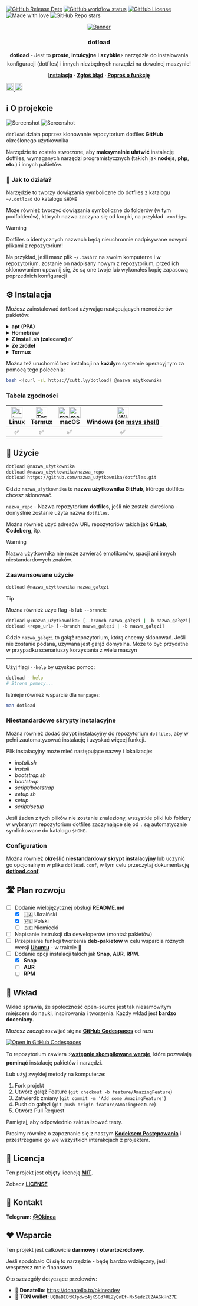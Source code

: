 <!-- markdownlint-disable no-inline-html first-line-h1 -->

[![GitHub Release Date][github-release-date]][github-release-page]
[![GitHub workflow status][github-workflow-status]][github-workflow-runs]
[![GitHub License][github-license]](../../LICENSE)
![Made with love][made-with-love]
![GitHub Repo stars][github-stars]

<!-- PROJECT LOGO -->
<div align="center">
  <a href="https://github.com/okineadev/dotload">
    <!-- https://docs.github.com/en/get-started/writing-on-github/getting-started-with-writing-and-formatting-on-github/basic-writing-and-formatting-syntax#specifying-the-theme-an-image-is-shown-to -->
    <picture>
      <source media="(prefers-color-scheme: dark)" srcset="../../public/banner-dark.png" alt="Banner">
      <source media="(prefers-color-scheme: light)" srcset="../../public/banner-light.png" alt="Banner">
      <img src="../../public/banner-dark.png" alt="Banner">
    </picture>
  </a>

  <h3 align="center">dotload</h3>

  <p align="center">
    <p>
    <b>dotload</b> - Jest to <b>proste</b>, <b>intuicyjne</b> i <b>szybkie</b>⚡ narzędzie do instalowania konfiguracji (dotfiles) i innych niezbędnych narzędzi na dowolnej maszynie!
    </p>
    <a href="#%EF%B8%8F-Instalacja"><b>Instalacja</b></a>
    ·
    <a href="https://github.com/okineadev/dotload/issues/new?labels=bug&template=bug_report.md"><b>Zgłoś błąd</b></a>
    ·
    <a href="https://github.com/okineadev/dotload/issues/new?labels=enhancement&template=feature_request.md"><b>Poproś o funkcję</b></a>
</div>

<a href="../../README.md"><img
  height="20"
  src="../../public/flag-us.png"
  alt="English">
</a>
<a href="../uk_UA/README.md"><img
  height="20"
  src="../../public/flag-ua.png"
  alt="Ukrainian">
</a>

## ℹ️ O projekcie

![Screenshot](../../public/screenshot-dark.png#gh-dark-mode-only)
![Screenshot](../../public/screenshot-light.png#gh-light-mode-only)

`dotload` działa poprzez klonowanie repozytorium dotfiles **GitHub** określonego użytkownika

Narzędzie to zostało stworzone, aby **maksymalnie ułatwić** instalację dotfiles, wymaganych narzędzi programistycznych (takich jak **nodejs**, **php**, **etc**.) i innych pakietów.

### 🤔 Jak to działa?

Narzędzie to tworzy dowiązania symboliczne do dotfiles z katalogu `~/.dotload` do katalogu `$HOME`

Może również tworzyć dowiązania symboliczne do folderów (w tym podfolderów), których nazwa zaczyna się od kropki, na przykład `.configs`.

> [!WARNING]
> Dotfiles o identycznych nazwach będą nieuchronnie nadpisywane nowymi plikami z repozytorium!

Na przykład, jeśli masz plik `~/.bashrc` na swoim komputerze i w repozytorium, zostanie on nadpisany nowym z repozytorium, przed ich sklonowaniem upewnij się, że są one twoje lub wykonałeś kopię zapasową poprzednich konfiguracji

## ⚙️ Instalacja

Możesz zainstalować `dotload` używając następujących menedżerów pakietów:

<details>
  <summary><b>apt (PPA)</b></summary>
  <br/>

  Dzięki tej metodzie będziesz również otrzymywać dalsze aktualizacje

  ```bash
  sudo add-apt-repository ppa:salumin/tools
  sudo apt update
  sudo apt install dotload
  ```

</details>

<details>
  <summary><b>Homebrew</b></summary>
  <br/>

  Za pomocą [**brew**](https://brew.sh/) można zainstalować to narzędzie na **macOS** (a także **Linux**)

  > ℹ️ Uwaga: Jeśli nie masz zainstalowanego [**brew**](https://brew.sh/), zainstaluj go **teraz** za pomocą tego polecenia:

  ```bash
  /bin/bash -c "$(curl -fsSL https://raw.githubusercontent.com/Homebrew/install/HEAD/install.sh)"
  ```

  <hr/>

  📥 **Instalacja**:

  ```bash
  brew tap okineadev/dotload
  brew install dotload
  ```

</details>

<details>
  <summary><b>Z install.sh (zalecane) ✅</b></summary>
  <br/>

  Dzięki tej metodzie można zainstalować **dotload** na prawie **każdym systemie**, włączając w to **Termux**

  📥 **Instalacja**:

  ```bash
  curl -sL https://cutt.ly/dotload-install | bash
  ```

  🗑️ **Deinstalacja**:

  ```bash
  sudo rm $PREFIX/bin/dotload && hash -r
  ```

  > ℹ️ Note: Jeśli chcesz usunąć to narzędzie z **Termux**, musisz uruchomić powyższe polecenie bez `sudo`

</details>

<details>
  <summary><b>Ze źródeł</b></summary>
  <br/>

  Dzięki tej metodzie można łatwo zmodyfikować instalację i mieć pewność bezpieczeństwa.

  Kroki instalacji ze źródeł:

  1. Sklonuj repozytorium

  ``bash
  git clone https://github.com/okineadev/dotload.git --depth=1
  ```

  2. Przejdź do folderu projektu

  ``bash
  cd dotload
  ```

  3. Zainstaluj narzędzia

  Jeśli nie masz zainstalowanego `make', musisz go zainstalować:

  ``bash
  sudo apt install make
  ```

  Istnieje również wsparcie dla [**task**](https://taskfile.dev/).

  📥 **Instalacja**:

  ```bash
  make install
  ```

  > 💡 Wskazówka: Jeśli wolisz używać bardziej nowoczesnego [**task**](https://taskfile.dev/) zamiast [**GNU make**](https://www.gnu.org/software/make/) , możesz użyć tego polecenia:

  ```bash
  task install
  ```

  🗑️ **Odinstalowywanie**:

  ```bash
  make uninstall
  # Or
  task uninstall
  ```

</details>

<details>
  <summary><b>Termux</b></summary>
  <br/>

  Dzięki tej metodzie będziesz również otrzymywać dalsze aktualizacje

  ```bash
  # Add Termux User Repository
  pkg install tur-repo
  pkg update && pkg install dotload
  ```

</details>

Można też uruchomić bez instalacji na **każdym** systemie operacyjnym za pomocą tego polecenia:

```bash
bash <(curl -sL https://cutt.ly/dotload) @nazwa_użytkownika
```

### Tabela zgodności

| <div><img src="https://upload.wikimedia.org/wikipedia/commons/f/f1/Icons8_flat_linux.svg" alt="Linux logo" width="30"/></div> **Linux** | <div><img src="https://upload.wikimedia.org/wikipedia/commons/b/b5/Termux.svg" alt="Termux logo" width="30"/></div> **Termux** | <div><img src="../../public/macos-dark-logo.svg#gh-light-mode-only" alt="macOS logo" width="30"/><img src="../../public/macos-light-logo.svg#gh-dark-mode-only" alt="macOS logo" width="30"/></div> **macOS** | <div><img src="https://github.com/okineadev/dotload/assets/81070564/99544c04-51e7-41b5-95f7-0828cfc97617" alt="Windows logo" width="30"/></div> **Windows** (on [msys shell](https://www.msys2.org/)) |
| :-: | :-: | :-: | :-: |
| ✅ | ✅ | ✅ | ✅ |

## 🚀 Użycie

```bash
dotload @nazwa_użytkownika
dotload @nazwa_użytkownika/nazwa_repo
dotload https://github.com/nazwa_użytkownika/dotfiles.git
```

Gdzie `nazwa_użytkownika` to **nazwa użytkownika GitHub**, którego dotfiles chcesz sklonować.

`nazwa_repo` - Nazwa repozytorium **dotfiles**, jeśli nie została określona - domyślnie zostanie użyta nazwa `dotfiles`.

Można również użyć adresów URL repozytoriów takich jak **GitLab**, **Codeberg**, itp.

> [!WARNING]
> Nazwa użytkownika nie może zawierać emotikonów, spacji ani innych niestandardowych znaków.

### Zaawansowane użycie

```bash
dotload @nazwa_użytkownika nazwa_gałęzi
```

> [!TIP]
> Można również użyć flag `-b` lub `--branch`:

```bash
dotload @<nazwa_użytkownika> [--branch nazwa_gałęzi | -b nazwa_gałęzi]
dotload <repo_url> [--branch nazwa_gałęzi | -b nazwa_gałęzi]
```

Gdzie `nazwa_gałęzi` to gałąź repozytorium, którą chcemy sklonować. Jeśli nie zostanie podana, używana jest gałąź domyślna. Może to być przydatne w przypadku scenariuszy korzystania z wielu maszyn

---

Użyj flagi `--help` by uzyskać pomoc:

```bash
dotload --help
# Strona pomocy...
```

Istnieje również wsparcie dla `manpages`:

```bash
man dotload
```

### Niestandardowe skrypty instalacyjne

Można również dodać skrypt instalacyjny do repozytorium `dotfiles`, aby w pełni zautomatyzować instalację i uzyskać więcej funkcji.

Plik instalacyjny może mieć następujące nazwy i lokalizacje:

- _install.sh_
- _install_
- _bootstrap.sh_
- _bootstrap_
- _script/bootstrap_
- _setup.sh_
- _setup_
- _script/setup_

Jeśli żaden z tych plików nie zostanie znaleziony, wszystkie pliki lub foldery w wybranym repozytorium dotfiles zaczynające się od `.` są automatycznie symlinkowane do katalogu `$HOME`.

### Configuration

Można również **określić niestandardowy skrypt instalacyjny**
lub uczynić go opcjonalnym w pliku `dotload.conf`, w tym celu przeczytaj dokumentację [**dotload.conf**](dotload_conf.md).

## 🛣️ Plan rozwoju

- [ ] Dodanie wielojęzycznej obsługi **README.md**
  - [x] 🇺🇦 Ukraiński
  - [x] 🇵🇱 Polski
  - [ ] 🇩🇪 Niemiecki
- [ ] Napisanie instrukcji dla deweloperów (montaż pakietów)
- [ ] Przepisanie funkcji tworzenia **deb-pakietów** w celu wsparcia różnych wersji [**Ubuntu**](https://ubuntu.com/) - w trakcie 🚧
- [ ] Dodanie opcji instalacji takich jak **Snap**, **AUR**, **RPM**.
  - [x] **Snap**
  - [ ] **AUR**
  - [ ] **RPM**

## 🤝 Wkład

Wkład sprawia, że społeczność open-source jest tak niesamowitym miejscem do nauki, inspirowania i tworzenia. Każdy wkład jest **bardzo doceniany**.

Możesz zacząć rozwijać się na [**GitHub Codespaces**][codespaces-link] od razu

[![Open in GitHub Codespaces](https://github.com/codespaces/badge.svg)](https://codespaces.new/okineadev/dotload?quickstart=1)

To repozytorium zawiera ⚡[**wstępnie skompilowane wersje**][about-prebuilds], które pozwalają **pominąć** instalację pakietów i narzędzi.

Lub użyj zwykłej metody na komputerze:

1. Fork projekt
2. Utwórz gałąź Feature (`git checkout -b feature/AmazingFeature`)
3. Zatwierdź zmiany (`git commit -m 'Add some AmazingFeature'`)
4. Push do gałęzi (`git push origin feature/AmazingFeature`)
5. Otwórz Pull Request

Pamiętaj, aby odpowiednio zaktualizować testy.

Prosimy również o zapoznanie się z naszym [**Kodeksem Postępowania**](../../CODE_OF_CONDUCT.md) i przestrzeganie go we wszystkich interakcjach z projektem.

## 📝 Licencja

Ten projekt jest objęty licencją [**MIT**][mit-license-link].

Zobacz [**LICENSE**](../../LICENSE)

## 📨 Kontakt

**Telegram:** [**@Okinea**][telegram-link]

## ❤️ Wsparcie

Ten projekt jest całkowicie **darmowy** i **otwartoźródłowy**.

Jeśli spodobało Ci się to narzędzie - będę bardzo wdzięczny, jeśli wesprzesz mnie finansowo

Oto szczegóły dotyczące przelewów:

- 🍩 **Donatello**: <https://donatello.to/okineadev>
- 💎 **TON wallet**: `UQBaBIBtKJpdwc4jKSGd70LZyQnEf-Nx5edzZlZAAGkHnZ7E`

[github-release-date]: https://img.shields.io/github/release-date/okineadev/dotload
[github-release-page]: https://github.com/okineadev/dotload/releases/latest
[github-workflow-status]: https://github.com/okineadev/dotload/actions/workflows/release.yml/badge.svg
[github-workflow-runs]: https://github.com/okineadev/dotload/actions/workflows/release.yml
[github-license]: https://img.shields.io/github/license/okineadev/dotload
[made-with-love]: https://img.shields.io/badge/made_with-%E2%9D%A4%EF%B8%8F-white
[github-stars]: https://img.shields.io/github/stars/okineadev/dotload
[codespaces-link]: https://github.com/features/codespaces
[about-prebuilds]: https://docs.github.com/en/codespaces/prebuilding-your-codespaces/about-github-codespaces-prebuilds
[telegram-link]: https://t.me/okinea 'Telegram link'
[mit-license-link]: https://opensource.org/license/MIT
